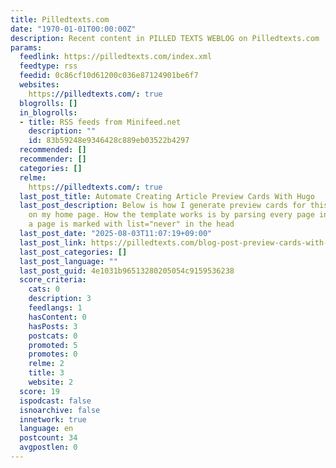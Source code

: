 ```yaml
---
title: Pilledtexts.com
date: "1970-01-01T00:00:00Z"
description: Recent content in PILLED TEXTS WEBLOG on Pilledtexts.com
params:
  feedlink: https://pilledtexts.com/index.xml
  feedtype: rss
  feedid: 0c86cf10d61200c036e87124901be6f7
  websites:
    https://pilledtexts.com/: true
  blogrolls: []
  in_blogrolls:
  - title: RSS feeds from Minifeed.net
    description: ""
    id: 83b59248e9346428c889eb03522b4297
  recommended: []
  recommender: []
  categories: []
  relme:
    https://pilledtexts.com/: true
  last_post_title: Automate Creating Article Preview Cards With Hugo
  last_post_description: Below is how I generate preview cards for this Hugo static-site
    on my home page. How the template works is by parsing every page in my site (unless
    a page is marked with list="never" in the head
  last_post_date: "2025-08-03T11:07:19+09:00"
  last_post_link: https://pilledtexts.com/blog-post-preview-cards-with-images-with-hugo/
  last_post_categories: []
  last_post_language: ""
  last_post_guid: 4e1031b96513280205054c9159536238
  score_criteria:
    cats: 0
    description: 3
    feedlangs: 1
    hasContent: 0
    hasPosts: 3
    postcats: 0
    promoted: 5
    promotes: 0
    relme: 2
    title: 3
    website: 2
  score: 19
  ispodcast: false
  isnoarchive: false
  innetwork: true
  language: en
  postcount: 34
  avgpostlen: 0
---
```

